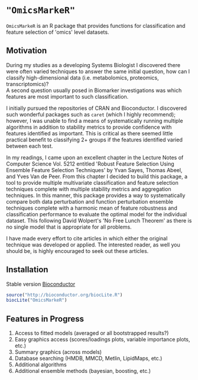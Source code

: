# `"OmicsMarkeR"`

`OmicsMarkeR` is an R package that provides functions for classification and 
feature selection of 'omics' level datasets.


## Motivation

During my studies as a developing Systems Biologist I discovered there were 
often varied techniques to answer the same initial question, how can I classify
high-dimensional data (i.e. metabolomics, proteomics, transcriptomics)?  
A second question usually posed in Biomarker investigations was which features 
are most important to such classification.

I initially pursued the repositories of CRAN and Bioconductor.  I discovered 
such wonderful packages such as `caret` (which I highly recommend); however, 
I was unable to find a means of systematically running multiple algorithms in 
addition to stability metrics to provide confidence with features identified as
important.  This is critical as there seemed little practical benefit to 
classifying 2+ groups if the features identified varied between each test.

In my readings, I came upon an excellent chapter in the Lecture Notes of 
Computer Science Vol. 5212 entitled 'Robust Feature Selection Using Ensemble 
Feature Selection Techniques' by Yvan Sayes, Thomas Abeel, and Yves Van de Peer.
From this chapter I decided to build this package, a tool to provide multiple 
multivariate classification and feature selection techniques complete with 
multiple stability metrics and aggregation techniques.  In this manner, this 
package provides a way to systematically compare both data perturbation and 
function perturbation ensemble techniques complete with a harmonic mean of 
feature robustness and classification performance to evaluate the optimal model 
for the individual dataset.  This following David Wolpert's 'No Free Lunch
Theorem' as there is no single model that is appropriate for all problems.

I have made every effort to cite articles in which either the original 
technique was developed or applied. The interested reader, as well you should 
be, is highly encouraged to seek out these articles.


## Installation

Stable version [Bioconductor](http://www.bioconductor.org/packages/release/bioc/html/OmicsMarkeR.html)
```r
source("http://bioconductor.org/biocLite.R")
biocLite("OmicsMarkeR")
```

## Features in Progress
1. Access to fitted models (averaged or all bootstrapped results?)
2. Easy graphics access (scores/loadings plots, variable importance plots, etc.)
3. Summary graphics (across models)
4. Database searching (HMDB, MMCD, Metlin, LipidMaps, etc.)
5. Additional algorithms
6. Additional ensemble methods (bayesian, boosting, etc.)

